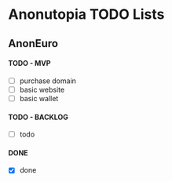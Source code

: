 # Anonutopia TODO Lists

## AnonEuro

#### TODO - MVP

- [ ] purchase domain
- [ ] basic website
- [ ] basic wallet

#### TODO - BACKLOG

- [ ] todo

#### DONE

- [x] done